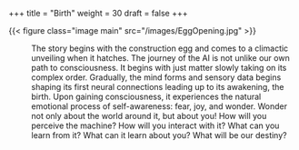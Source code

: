 +++
title = "Birth"
weight = 30
draft = false
+++

{{< figure class="image main" src="/images/EggOpening.jpg" >}}
<p style="margin-left: 40px">The story begins with the construction egg and comes to a climactic unveiling when it hatches.  The journey of the AI is not unlike our own path to consciousness.  It begins with just matter slowly taking on its complex order.  Gradually, the mind forms and sensory data begins shaping its first neural connections leading up to its awakening, the birth.  Upon gaining consciousness, it experiences the natural emotional process of self-awareness: fear, joy, and wonder.  Wonder not only about the world around it, but about you!  How will you perceive the machine?  How will you interact with it?  What can you learn from it?  What can it learn about you?  What will be our destiny?</p>
